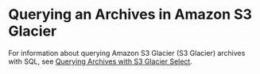 # Querying an Archives in Amazon S3 Glacier<a name="querying-archives"></a>

For information about querying Amazon S3 Glacier \(S3 Glacier\) archives with SQL, see [Querying Archives with S3 Glacier Select](glacier-select.md)\. 